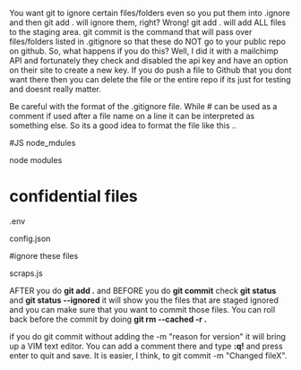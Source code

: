 You want git to ignore certain files/folders even so you put them into .ignore and then git add . will ignore them, right? Wrong! git add . will add ALL files to the staging area. git commit is the command that will pass over files/folders listed in .gitignore so that these do NOT go to your public repo on github. So, what happens if you do this? Well, I did it with a mailchimp API and fortunately they check and disabled the api key and have an option on their site to create a new key. If you do push a file to Github that you dont want there then you can delete the file or the entire repo if its just for testing and doesnt really matter.

Be careful with the format of the .gitignore file. While # can be used as a comment if used after a file name on a line it can be interpreted as something else. So its a good idea to format the file like this ..

#JS node_mdules

node modules

# confidential files

.env

config.json

#ignore these files

scraps.js

AFTER you do **git add .** and BEFORE you do **git commit** check **git status** and **git status --ignored** it will show you the files that are staged ignored and you can make sure that you want to commit those files. You can roll back before the commit by doing **git rm --cached -r .**

if you do git commit without adding the -m "reason for version" it will bring up a VIM text editor. You can add a comment there and type **:q!** and press enter to quit and save. It is easier, I think, to git commit -m "Changed fileX".
